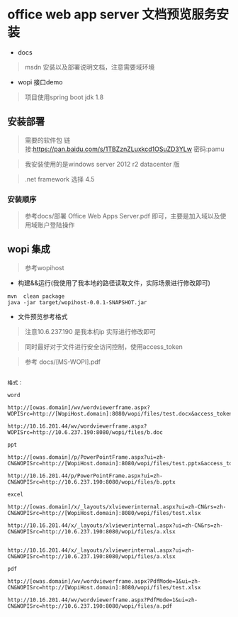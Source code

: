 # office web app server 文档预览服务安装

* docs

> msdn 安装以及部署说明文档，注意需要域环境

* wopi 接口demo

> 项目使用spring boot  jdk 1.8

## 安装部署

> 需要的软件包 链接:https://pan.baidu.com/s/1TBZznZLuxkcd1OSuZD3YLw  密码:pamu

> 我安装使用的是windows server  2012 r2 datacenter 版

> .net framework 选择 4.5 

### 安装顺序

> 参考docs/部署 Office Web Apps Server.pdf 即可，主要是加入域以及使用域账户登陆操作

## wopi 集成

> 参考wopihost

* 构建&&运行(我使用了我本地的路径读取文件，实际场景进行修改即可)

```code
mvn  clean package
java -jar target/wopihost-0.0.1-SNAPSHOT.jar
```

* 文件预览参考格式

> 注意10.6.237.190 是我本机ip 实际进行修改即可

> 同时最好对于文件进行安全访问控制，使用access_token

> 参考 docs/[MS-WOPI].pdf

```code

格式：

word 

http://[owas.domain]/wv/wordviewerframe.aspx?WOPISrc=http://[WopiHost.domain]:8080/wopi/files/test.docx&access_token=123 

http://10.16.201.44/wv/wordviewerframe.aspx?WOPISrc=http://10.6.237.190:8080/wopi/files/b.doc

ppt

http://[owas.domain]/p/PowerPointFrame.aspx?ui=zh-CN&WOPISrc=http://[WopiHost.domain]:8080/wopi/files/test.pptx&access_token=123

http://10.16.201.44/p/PowerPointFrame.aspx?ui=zh-CN&WOPISrc=http://10.6.237.190:8080/wopi/files/b.pptx

excel 

http://[owas.domain]/x/_layouts/xlviewerinternal.aspx?ui=zh-CN&rs=zh-CN&WOPISrc=http://[WopiHost.domain]:8080/wopi/files/test.xlsx

http://10.16.201.44/x/_layouts/xlviewerinternal.aspx?ui=zh-CN&rs=zh-CN&WOPISrc=http://10.6.237.190:8080/wopi/files/a.xlsx


http://10.16.201.44/x/_layouts/xlviewerinternal.aspx?ui=zh-CN&WOPISrc=http://10.6.237.190:8080/wopi/files/a.xlsx

pdf

http://[owas.domain]/wv/wordviewerframe.aspx?PdfMode=1&ui=zh-CN&WOPISrc=http://[WopiHost.domain]:8080/wopi/files/test.xlsx

http://10.16.201.44/wv/wordviewerframe.aspx?PdfMode=1&ui=zh-CN&WOPISrc=http://10.6.237.190:8080/wopi/files/a.pdf
```